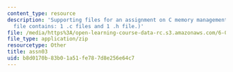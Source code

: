 ```yaml
---
content_type: resource
description: 'Supporting files for an assignment on C memory management. (This ZIP
  file contains: 1 .c files and 1 .h file.)'
file: /media/https%3A/open-learning-course-data-rc.s3.amazonaws.com/6-088-introduction-to-c-memory-management-and-c-object-oriented-programming-january-iap-2010/b8d0170b83b01a51fe787d8e256e64c7_assn03.zip
file_type: application/zip
resourcetype: Other
title: assn03
uid: b8d0170b-83b0-1a51-fe78-7d8e256e64c7
---
```

